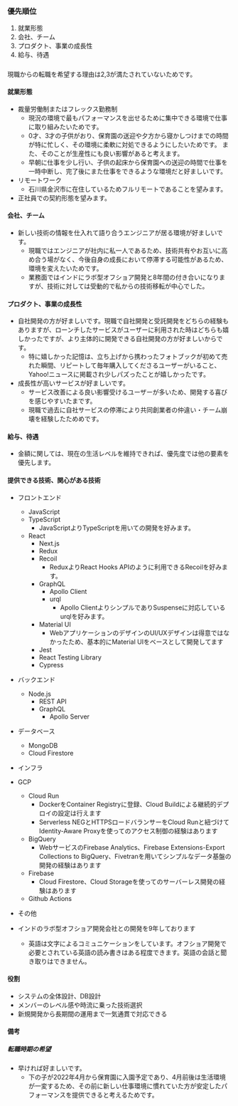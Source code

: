 ### 優先順位

1. 就業形態 
2. 会社、チーム
3. プロダクト、事業の成長性
4. 給与、待遇

#####

現職からの転職を希望する理由は2,3が満たされていないためです。

#### 就業形態
- 裁量労働制またはフレックス勤務制
  - 現況の環境で最もパフォーマンスを出せるために集中できる環境で仕事に取り組みたいためです。
  - 0才、3才の子供がおり、保育園の送迎や夕方から寝かしつけまでの時間が特に忙しく、その環境に柔軟に対処できるようにしたいためです。
  また、そのことが生産性にも良い影響があると考えます。
   - 早朝に仕事を少し行い、子供の起床から保育園への送迎の時間で仕事を一時中断し、完了後にまた仕事をできるような環境だと好ましいです。
- リモートワーク
  - 石川県金沢市に在住しているためフルリモートであることを望みます。
- 正社員での契約形態を望みます。

#### 会社、チーム
- 新しい技術の情報を仕入れて語り合うエンジニアが居る環境が好ましいです。
  - 現職ではエンジニアが社内に私一人であるため、技術共有やお互いに高め合う場がなく、今後自身の成長において停滞する可能性があるため、環境を変えたいためです。
  - 業務面ではインドにラボ型オフショア開発と8年間の付き合いになりますが、技術に対しては受動的で私からの技術移転が中心でした。


#### プロダクト、事業の成長性
 - 自社開発の方が好ましいです。現職で自社開発と受託開発をどちらの経験もありますが、ローンチしたサービスがユーザーに利用された時はどちらも嬉しかったですが、より主体的に開発できる自社開発の方が好ましいからです。
   - 特に嬉しかった記憶は、立ち上げから携わったフォトブックが初めて売れた瞬間、リピートして毎年購入してくださるユーザーがいること、Yahoo!ニュースに掲載され少しパズったことが嬉しかったです。
 - 成長性が高いサービスが好ましいです。
   - サービス改善による良い影響受けるユーザーが多いため、開発する喜びを感じやすいたまです。
   - 現職で過去に自社サービスの停滞により共同創業者の仲違い・チーム崩壊を経験したためめです。


#### 給与、待遇
- 金額に関しては、現在の生活レベルを維持できれば、優先度では他の要素を優先します。


#### 提供できる技術、関心がある技術
- フロントエンド
  - JavaScript
  - TypeScript
    - JavaScriptよりTypeScriptを用いての開発を好みます。
  - React
    - Next.js
    - Redux
    - Recoil
      - ReduxよりReact Hooks APIのように利用できるRecoilを好みます。
    - GraphQL
      - Apollo Client
      - urql
        - Apollo ClientよりシンプルでありSuspenseに対応しているurqlを好みます。
    - Material UI
      - WebアプリケーションのデザインのUI/UXデザインは得意ではなかったため、基本的にMaterial UIをベースとして開発してます
    - Jest
    - React Testing Library
    - Cypress

- バックエンド
  - Node.js
    - REST API
    - GraphQL
      - Apollo Server

- データベース
  - MongoDB
  - Cloud Firestore

- インフラ
 - GCP
   - Cloud Run
     - DockerをContainer Registryに登録、Cloud Buildによる継続的デプロイの設定は行えます
     - Serverless NEGとHTTPSロードバランサーをCloud Runと紐づけてIdentity-Aware Proxyを使ってのアクセス制御の経験はあります
   - BigQuery
     - WebサービスのFirebase Analytics、Firebase Extensions-Export Collections to BigQuery、Fivetranを用いてシンプルなデータ基盤の開発の経験はあります
   - Firebase
      - Cloud Firestore、Cloud Storageを使ってのサーバーレス開発の経験はあります
   - Github Actions
- その他
 - インドのラボ型オフショア開発会社との開発を9年しております
   - 英語は文字によるコミュニケーションをしています。オフショア開発で必要とされている英語の読み書きはある程度できます。英語の会話と聞き取りはできません。

#### 役割
- システムの全体設計、DB設計
- メンバーのレベル感や時流に乗った技術選択
- 新規開発から長期間の運用まで一気通貫で対応できる


#### 備考

##### 転職時期の希望
 - 早ければ好ましいです。
   - 下の子が2022年4月から保育園に入園予定であり、4月前後は生活環境が一変するため、その前に新しい仕事環境に慣れていた方が安定したパフォーマンスを提供できると考えるためです。